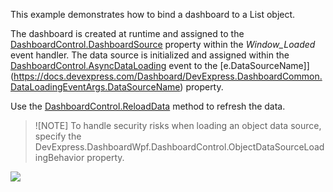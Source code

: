 This example demonstrates how to bind a dashboard to a List<Data> object.

The dashboard is created at runtime and assigned to the [DashboardControl.DashboardSource](https://docs.devexpress.com/Dashboard/DevExpress.DashboardWpf.DashboardControl.DashboardSource) property within the _Window_Loaded_ event handler. The data source is initialized and assigned within the [DashboardControl.AsyncDataLoading](https://docs.devexpress.com/Dashboard/DevExpress.DashboardWpf.DashboardControl.AsyncDataLoading) event to the [e.DataSourceName]](https://docs.devexpress.com/Dashboard/DevExpress.DashboardCommon.DataLoadingEventArgs.DataSourceName) property. 

Use the [DashboardControl.ReloadData](https://docs.devexpress.com/Dashboard/DevExpress.DashboardWpf.DashboardControl.ReloadData) method to refresh the data.

>![NOTE]
>To handle security risks when loading an object data source, specify the DevExpress.DashboardWpf.DashboardControl.ObjectDataSourceLoadingBehavior property.

![](~/images/wpf-dashboard-how-to-bind-to-object-list.png)